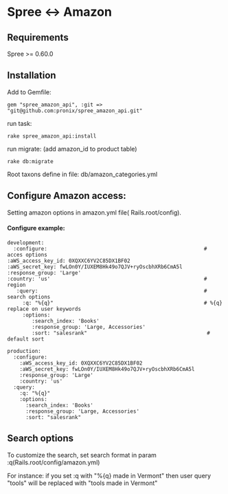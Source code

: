  Spree <-> Amazon
===========================================

Requirements
------------
Spree >= 0.60.0

Installation
------------

Add to Gemfile:

    gem "spree_amazon_api", :git => "git@github.com:pronix/spree_amazon_api.git"

run task:

    rake spree_amazon_api:install

run migrate: (add amazon_id to product table)

    rake db:migrate

Root taxons define in file: db/amazon_categories.yml

Configure Amazon access:
-----------------------
Setting amazon options in amazon.yml file( Rails.root/config).

#### Configure example:

    development:
      :configure:                                                   # acces options
    :aWS_access_key_id: 0XQXXC6YV2C85DX1BF02
    :aWS_secret_key: fwLOn0Y/IUXEM8Hk49o7QJV+ryOscbhXRb6CmA5l
    :response_group: 'Large'
    :country: 'us'                                                  # region
       :query:                                                      # search options
         :q: "%{q}"                                                 # %{q} replace on user keywords
         :options:
            :search_index: 'Books'
            :response_group: 'Large, Accessories'
            :sort: "salesrank"                                       # default sort

    production:
      :configure:
        :aWS_access_key_id: 0XQXXC6YV2C85DX1BF02
        :aWS_secret_key: fwLOn0Y/IUXEM8Hk49o7QJV+ryOscbhXRb6CmA5l
        :response_group: 'Large'
        :country: 'us'
      :query:
        :q: "%{q}"
        :options:
          :search_index: 'Books'
          :response_group: 'Large, Accessories'
          :sort: "salesrank"


Search options
--------------

To customize  the search, set search format  in  param :q(Rails.root/config/amazon.yml)

For instance: if you set :q with "%{q} made in Vermont" then user query "tools" will be replaced with "tools made in Vermont"


